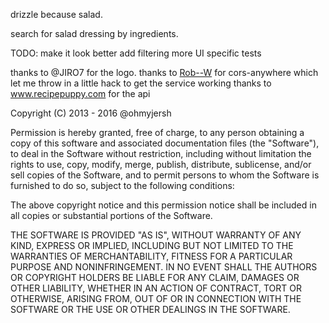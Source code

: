 drizzle because salad.

search for salad dressing by ingredients.

TODO:
make it look better
add filtering
more UI specific tests

thanks to @JIRO7 for the logo.
thanks to [Rob--W](https://github.com/Rob--W) for cors-anywhere which let me throw in a little hack to get the service working
thanks to www.recipepuppy.com for the api


Copyright (C) 2013 - 2016 @ohmyjersh

Permission is hereby granted, free of charge, to any person obtaining a copy of this software and associated documentation files (the "Software"), to deal in the Software without restriction, including without limitation the rights to use, copy, modify, merge, publish, distribute, sublicense, and/or sell copies of the Software, and to permit persons to whom the Software is furnished to do so, subject to the following conditions:

The above copyright notice and this permission notice shall be included in all copies or substantial portions of the Software.

THE SOFTWARE IS PROVIDED "AS IS", WITHOUT WARRANTY OF ANY KIND, EXPRESS OR IMPLIED, INCLUDING BUT NOT LIMITED TO THE WARRANTIES OF MERCHANTABILITY, FITNESS FOR A PARTICULAR PURPOSE AND NONINFRINGEMENT. IN NO EVENT SHALL THE AUTHORS OR COPYRIGHT HOLDERS BE LIABLE FOR ANY CLAIM, DAMAGES OR OTHER LIABILITY, WHETHER IN AN ACTION OF CONTRACT, TORT OR OTHERWISE, ARISING FROM, OUT OF OR IN CONNECTION WITH THE SOFTWARE OR THE USE OR OTHER DEALINGS IN THE SOFTWARE.
